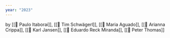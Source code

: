 ```yaml
---
year: "2023"
---
```

by [[👤 Paulo Itaborai]], [[👤 Tim Schwägerl]], [[👤 Maria Aguado]], [[👤 Arianna Crippa]], [[👤 Karl Jansen]], [[👤 Eduardo Reck Miranda]], [[👤 Peter Thomas]]
